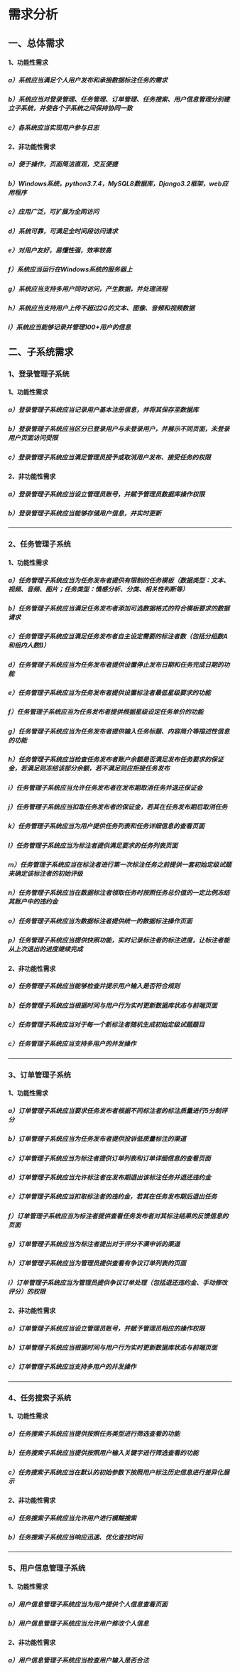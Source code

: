 # 需求分析

## 一、总体需求

#### 	1、功能性需求

##### 		a）系统应当满足个人用户发布和承接数据标注任务的需求

##### 		b）系统应当对登录管理、任务管理、订单管理、任务搜索、用户信息管理分别建立子系统，并使各个子系统之间保持协同一致

##### 		c）各系统应当实现用户参与日志

#### 	2、非功能性需求

##### 		a）便于操作，页面简洁直观，交互便捷

##### 		b）Windows系统，python3.7.4，MySQL8数据库，Django3.2框架，web应用程序

##### 		c）应用广泛，可扩展为全网访问

##### 		d）系统可靠，可满足全时间段访问请求

##### 		e）对用户友好，易懂性强，效率较高

##### 		f）系统应当运行在Windows系统的服务器上

##### 		g）系统应当支持多用户同时访问，产生数据，并处理流程

##### 		h）系统应当支持用户上传不超过2G的文本、图像、音频和视频数据

##### 		i）系统应当能够记录并管理100+用户的信息

## 二、子系统需求

### 1、登录管理子系统

#### 	1、功能性需求

##### 		a）登录管理子系统应当记录用户基本注册信息，并将其保存至数据库

##### 		b）登录管理子系统应当区分已登录用户与未登录用户，并展示不同页面，未登录用户页面访问受限

##### 		c）登录管理子系统应当满足管理员授予或取消用户发布、接受任务的权限

#### 	2、非功能性需求

##### 		a）登录管理子系统应当设立管理员账号，并赋予管理员数据库操作权限

##### 		b）登录管理子系统应当能够存储用户信息，并实时更新

---

### 2、任务管理子系统

#### 	1、功能性需求

##### 		a）任务管理子系统应当为任务发布者提供有限制的任务模板（数据类型：文本、视频、音频、图片；任务类型：情感分析、分类、相关性判断等）

##### 		b）任务管理子系统应当满足任务发布者添加可选数据格式的符合模板要求的数据请求

##### 		c）任务管理子系统应当满足任务发布者自主设定需要的标注者数（包括分组数A和组内人数B）

##### 		d）任务管理子系统应当为任务发布者提供设置停止发布日期和任务完成日期的功能

##### 		e）任务管理子系统应当为任务发布者提供设置标注者最低星级要求的功能

##### 		f）任务管理子系统应当为任务发布者提供根据星级设定任务单价的功能

##### 		g）任务管理子系统应当为任务发布者提供输入任务标题、内容简介等描述性信息的功能

##### 		h）任务管理子系统应当检查任务发布者账户余额是否满足发布任务要求的保证金，若满足则冻结该部分余额，若不满足则应拒接任务发布

##### 		i）任务管理子系统应当允许任务发布者在发布期取消任务并退还保证金

##### 		j）任务管理子系统应当扣取任务发布者的保证金，若其在任务发布期后取消任务

##### 		k）任务管理子系统应当为用户提供任务列表和任务详细信息的查看页面

##### 		l）任务管理子系统应当为标注者提供满足要求的任务列表页面

##### 		m）任务管理子系统应当在标注者进行第一次标注任务之前提供一套初始定级试题来确定该标注者的初始评级

##### 		n）任务管理子系统应当在数据标注者领取任务时按照任务总价值的一定比例冻结其账户中的违约金

##### 		o）任务管理子系统应当为数据标注者提供统一的数据标注操作页面

##### 		p）任务管理子系统应当提供快照功能，实时记录标注者的标注进度，让标注者能从上次退出的进度继续完成

#### 	2、非功能性需求

##### 		a）任务管理子系统应当能够检查并提示用户输入是否符合规则

##### 		b）任务管理子系统应当根据时间与用户行为实时更新数据库状态与前端页面

##### 		c）任务管理子系统应当对于每一个新标注者随机生成初始定级试题题目	

##### 		c）任务管理子系统应当支持多用户的并发操作

---

### 3、订单管理子系统

#### 	1、功能性需求

##### 		a）订单管理子系统应当要求任务发布者根据不同标注者的标注质量进行5分制评分

##### 		b）订单管理子系统应当为任务发布者提供投诉低质量标注的渠道

##### 		c）订单管理子系统应当为标注者提供订单列表和订单详细信息的查看页面

##### 		d）订单管理子系统应当允许标注者在发布期退出该标注任务并退还违约金

##### 		e）订单管理子系统应当扣取标注者的违约金，若其在任务发布期后退出任务

##### 		f）订单管理子系统应当为标注者提供查看任务发布者对其标注结果的反馈信息的页面

##### 		g）订单管理子系统应当为标注者提出对于评分不满申诉的渠道

##### 		h）订单管理子系统应当为管理员提供查看有争议订单列表的页面

##### 		i）订单管理子系统应当为管理员提供争议订单处理（包括退还违约金、手动修改评分）的权限

#### 	2、非功能性需求

##### 		a）订单管理子系统应当设立管理员账号，并赋予管理员相应的操作权限

##### 		b）订单管理子系统应当根据时间与用户行为实时更新数据库状态与前端页面

##### 		c）订单管理子系统应当支持多用户的并发操作

---

### 4、任务搜索子系统

#### 	1、功能性需求

##### 		a）任务搜索子系统应当提供按照任务类型进行筛选查看的功能

##### 		b）任务搜索子系统应当提供按照用户输入关键字进行筛选查看的功能

##### 		c）任务搜索子系统应当在默认的初始参数下按照用户标注历史信息进行差异化展示

#### 	2、非功能性需求

##### 		a）任务搜索子系统应当允许用户进行模糊搜索

##### 		b）任务搜索子系统应当响应迅速、优化查找时间

---

### 5、用户信息管理子系统

#### 	1、功能性需求

##### 		a）用户信息管理子系统应当为用户提供个人信息查看页面

##### 		b）用户信息管理子系统应当允许用户修改个人信息

#### 	2、非功能性需求

##### 		a）用户信息管理子系统应当检查用户输入是否合法